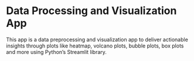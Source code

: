 # Data Processing and Visualization App

This app is a data preprocessing and visualization app to deliver actionable insights through plots like heatmap, volcano
plots, bubble plots, box plots and more using Python’s Streamlit library.
